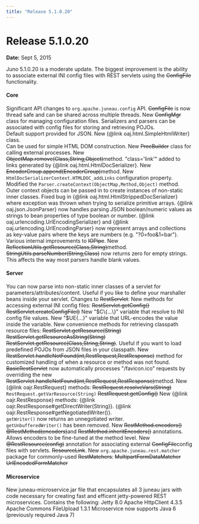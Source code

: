 ```yaml
---
title: "Release 5.1.0.20"
---
```


# Release 5.1.0.20

**Date:** Sept 5, 2015

Juno 5.1.0.20 is a moderate update.
The biggest improvement is the ability to associate external INI config files with REST servlets using the ~~ConfigFile~~ functionality.
#### Core

Significant API changes to `org.apache.juneau.config` API.
~~ConfigFile~~ is now thread safe and can be shared across multiple threads.
New ~~ConfigMgr~~ class for managing configuration files.
Serializers and parsers can be associated with config files for storing and retrieving POJOs.  
Default support provided for JSON.
New \{@link oaj.html.SimpleHtmlWriter\} class.  
Can be used for simple HTML DOM construction.
New ~~ProcBuilder~~ class for calling external processes.
New ~~ObjectMap.remove(Class,String,Object)~~method.
"class='link'" added to links generated by \{@link oaj.html.HtmlDocSerializer\}.
New ~~EncoderGroup.append(EncoderGroup)~~method.
New `HtmlDocSerializerContext.HTMLDOC_addLinks` configuration property.
Modified the `Parser.createContext(ObjectMap,Method,Object)` method.  
Outer context objects can be passed in to create instances of non-static inner classes.
Fixed bug in \{@link oaj.html.HtmlStrippedDocSerializer\} where exception was thrown when trying to serialize primitive arrays.
\{@link oaj.json.JsonParser\} now handles parsing JSON boolean/numeric values as strings to bean properties of type boolean or number. 
\{@link oaj.urlencoding.UrlEncodingSerializer\} and \{@link oaj.urlencoding.UrlEncodingParser\} now 
represent arrays and collections as key-value pairs where the keys are numbers (e.g. "?0=foo&1=bar").
Various internal improvements to ~~IOPipe~~.
New ~~ReflectionUtils.getResource(Class,String)~~method.
~~StringUtils.parseNumber(String,Class)~~ now returns zero for empty strings. 
This affects the way most parsers handle blank values.
#### Server

You can now parse into non-static inner classes of a servlet for parameters/attributes/content.
Useful if you like to define your marshaller beans inside your servlet.
Changes to ~~RestServlet~~:
New methods for accessing external INI config files:
~~RestServlet.getConfig()~~
~~RestServlet.createConfigFile()~~
New "$C\{...\}" variable that resolve to INI config file values.
New "$UE\{...\}" variable that  URL-encodes the value inside the variable.
New convenience methods for retrieving classpath resource files:
~~RestServlet.getResource(String)~~
~~RestServlet.getResourceAsString(String)~~
~~RestServlet.getResource(Class,String,String)~~.
Useful if you want to load predefined POJOs from JSON files in your classpath.
New ~~RestServlet.handleNotFound(int,RestRequest,RestResponse)~~ method for customized handling
of when a resource or method was not found.  
~~BasicRestServlet~~ now automatically processes "/favicon.ico" requests by 
overriding the new ~~RestServlet.handleNotFound(int,RestRequest,RestResponse)~~method.
New \{@link oajr.RestRequest\} methods: 
~~RestRequest.resolveVars(String)~~
`RestRequest.getVarResource(String)`
~~RestRequest.getConfig()~~
New \{@link oajr.RestResponse\} methods: 
\{@link oajr.RestResponse#getDirectWriter(String)\}.
\{@link oajr.RestResponse#getNegotiatedWriter()\}.  
`getWriter()` now returns an unnegotiated writer.  
`getUnbufferedWriter()` has been removed.
New ~~RestMethod.encoders() @RestMethod(encoders)~~and 
~~RestMethod.inheritEncoders()~~ annotations.  
Allows encoders to be fine-tuned at the method level.
New ~~@RestResource(config)~~ annotation for associating external ~~ConfigFile~~config files with servlets.
~~ResourceLink~~.
New `org.apache.juneau.rest.matcher` package for commonly-used ~~RestMatchers~~:
~~MultipartFormDataMatcher~~
~~UrlEncodedFormMatcher~~
#### Microservice

New juneau-microservice.jar file that encapsulates all 3 juneau jars with code necessary for creating fast and efficent jetty-powered REST microservices.
Contains the following:
Jetty 8.0
Apache HttpClient 4.3.5
Apache Commons FileUpload 1.3.1
Microservice now supports Java 6 (previously required Java 7)
